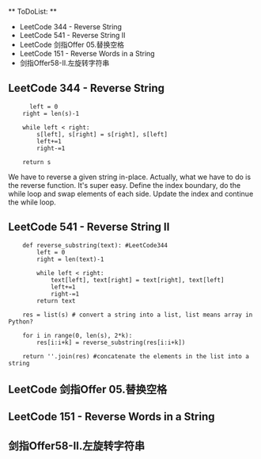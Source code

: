** ToDoList: ** 
- LeetCode 344 - Reverse String
- LeetCode 541 - Reverse String II
- LeetCode 剑指Offer 05.替换空格
- LeetCode 151 - Reverse Words in a String
- 剑指Offer58-II.左旋转字符串
## LeetCode 344 - Reverse String

          left = 0
        right = len(s)-1

        while left < right:
            s[left], s[right] = s[right], s[left]
            left+=1
            right-=1

        return s
        
We have to reverse a given string in-place. Actually, what we have to do is the reverse function.
It's super easy. 
Define the index boundary, do the while loop and swap elements of each side. Update the index and continue the while loop.

## LeetCode 541 - Reverse String II

        def reverse_substring(text): #LeetCode344
            left = 0
            right = len(text)-1

            while left < right:
                text[left], text[right] = text[right], text[left]
                left+=1
                right-=1
            return text
            
        res = list(s) # convert a string into a list, list means array in Python?

        for i in range(0, len(s), 2*k):
            res[i:i+k] = reverse_substring(res[i:i+k])
        
        return ''.join(res) #concatenate the elements in the list into a string





## LeetCode 剑指Offer 05.替换空格







## LeetCode 151 - Reverse Words in a String








## 剑指Offer58-II.左旋转字符串








